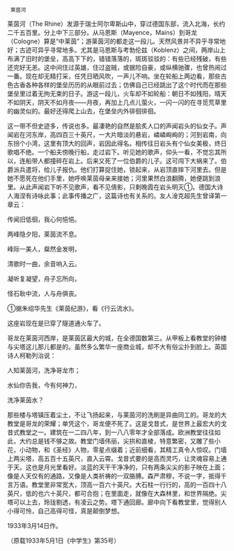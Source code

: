      莱茵河 

   莱茵河（The Rhine）发源于瑞士阿尔卑斯山中，穿过德国东部，流入北海，长约二千五百里。分上中下三部分。从马恩斯（Mayence，Mains）到哥龙（Cologne）算是“中莱茵”；游莱茵河的都走这一段儿。天然风景并不异乎寻常地好；古迹可异乎寻常地多。尤其是马恩斯与考勃伦兹（Koblenz）之间，两岸山上布满了旧时的堡垒，高高下下的，错错落落的，斑斑驳驳的：有些已经残破，有些还完好无恙。这中间住过英雄，住过盗贼，或据险自豪，或纵横驰骤，也曾热闹过一番。现在却无精打采，任凭日晒风吹，一声儿不响。坐在轮船上两边看，那些古色古香各种各样的堡垒历历的从眼前过去；仿佛自己已经跳出了这个时代而在那些堡垒里过着无拘无束的日子。游这一段儿，火车却不如轮船：朝日不如残阳，晴天不如阴天，阴天不如月夜——月夜，再加上几点儿萤火，一闪一闪的在寻觅荒草里的幽灵似的。最好还得爬上山去，在堡垒内外徘徊徘徊。 

   这一带不但史迹多，传说也多。最凄艳的自然是脍炙人口的声闻岩头的仙女子。声闻岩在河东岸，高四百三十英尺，一大片暗淡的悬岩，嶙嶙峋峋的；河到岩南，向东拐个小湾，这里有顶大的回声，岩因此得名。相传往日岩头有个仙女美极，终日歌唱不绝。一个船夫傍晚行船，走过岩下。听见她的歌声，仰头一看，不觉忘其所以，连船带人都撞碎在岩上。后来又死了一位伯爵的儿子。这可闯下大祸来了。伯爵派兵遣将，给儿子报仇。他们打算捉住她，锁起来，从岩顶直摔下河里去。但是她不愿死在他们手里，她呼唤莱茵母亲来接她；河里果然白浪翻腾，她便跳到浪里。从此声闻岩下听不见歌声，看不见倩影，只剩晚霞在岩头明灭①。德国大诗人海涅有诗咏此事；此事传播之广，这篇诗也有关系的。友人淦克超先生曾译第一章云： 

   传闻旧低徊，我心何悒悒。 

   两峰隐夕阳，莱茵流不息。 

   峰际一美人，粲然金发明， 

   清歌时一曲，余音响入云。 

   凝听复凝望，舟子忘所向， 

   怪石耿中流，人与舟俱丧。 

   ①据朱绍华先生《莱茵纪游》，看《行云流水》。 

   这座岩现在是已穿了隧道通火车了。 

   哥龙在莱茵河西岸，是莱茵区最大的城，在全德国数第三。从甲板上看教堂的钟楼与尖塔这儿那儿都是的。虽然多么繁华一座商业城，却不大有俗尘扑到脸上。英国诗人柯勒列治说： 

   人知莱茵河，洗净哥龙市； 

   水仙你告我，今有何神力， 

   洗净莱茵水？ 

   那些楼与塔镇压着尘土，不让飞扬起来，与莱茵河的洗刷是异曲同工的。哥龙的大教堂是哥龙的荣耀；单凭这个，哥龙便不死了。这是戈昔式，是世界上最宏大的戈昔式教堂之一。建筑在一二四八年，到一八八零年才全部落成。欧洲教堂往往如此，大约总是钱不够之故。教堂门墙伟丽，尖拱和直棱，特意繁密，又雕了些小花，小动物，和《圣经》人物，零星点缀着；近前细看，其精工真令人惊叹。门墙上两尖塔，高五百十五英尺，直入云霄。戈昔式要的是高而灵巧，让灵魂容易上通于天。这也是月光里看好。淡蓝的天干干净净的，只有两条尖尖的影子映在上面；像是人天仅有的通路，又像是人类祈祷的一双胳膊。森严肃穆，不说一字，抵得千言万语。教堂里非常宽大，顶高一百六十英尺。大石柱一行行的，高的一百四十八英尺，低的也六十英尺，都可合抱；在里面走，就像在大森林里，和世界隔绝。尖塔可以上去，玲珑剔透，有凌云之势。塔下通回廊。廊中向下看教堂里，觉得别人小得可怜，自己高得可怪，真是颠倒梦想。 

   1933年3月14日作。 

   （原载1933年5月1日《中学生》第35号） 


